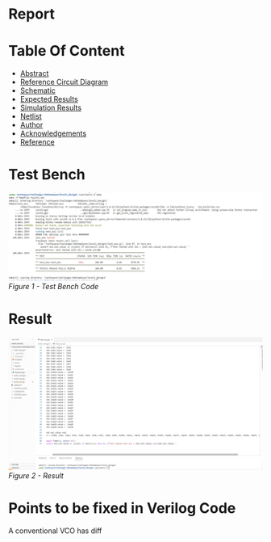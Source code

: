 # Report <br/>


# Table Of Content <br/>
* [Abstract](https://github.com/Mahima-Goyen/Ring_VCO#abstract)<br/>
* [Reference Circuit Diagram](https://github.com/Mahima-Goyen/Ring_VCO#reference-circuit-diagram)<br/>
* [Schematic](https://github.com/Mahima-Goyen/Ring_VCO#schematic)<br/>
* [Expected Results](https://github.com/Mahima-Goyen/Ring_VCO#expected-results)<br/>
* [Simulation Results](https://github.com/Mahima-Goyen/Ring_VCO#simulation-results)<br/>
* [Netlist](https://github.com/Mahima-Goyen/Ring_VCO#netlist)<br/>
* [Author](https://github.com/Mahima-Goyen/Ring_VCO#author)<br/>
* [Acknowledgements](https://github.com/Mahima-Goyen/Ring_VCO#acknowledgements-)<br/>
* [Reference](https://github.com/Mahima-Goyen/Ring_VCO#reference-)<br/>

# Test Bench <br/>

![image](https://github.com/vyomasystems-lab/challenges-MahimaGoyen/blob/master/level1_design1/l1d1r1.PNG)<br/>
*Figure 1 - Test Bench Code*<br/>

# Result <br/>

![image](https://github.com/vyomasystems-lab/challenges-MahimaGoyen/blob/master/level1_design1/l1d1t.PNG)<br/>
*Figure 2 - Result*<br/>

# Points to be fixed in Verilog Code <br/>
A conventional VCO has diff
